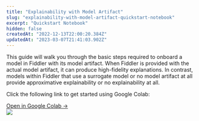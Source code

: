 ```yaml
---
title: "Explainability with Model Artifact"
slug: "explainability-with-model-artifact-quickstart-notebook"
excerpt: "Quickstart Notebook"
hidden: false
createdAt: "2022-12-13T22:00:20.384Z"
updatedAt: "2023-03-07T21:41:03.902Z"
---
```

This guide will walk you through the basic steps required to onboard a model in Fiddler with its model artifact.  When Fiddler is provided with the actual model artifact, it can produce high-fidelity explanations. In contrast, models within Fiddler that use a surrogate model or no model artifact at all provide approximative explainability or no explainability at all.

Click the following link to get started using Google Colab:

<div class="colab-box">
    <a href="https://colab.research.google.com/github/fiddler-labs/fiddler-examples/blob/main/quickstart/Fiddler_Quickstart_Add_Model_Artifact.ipynb" target="_blank">
        <div>
            Open in Google Colab →
        </div>
    </a>
    <div>
            <img src="https://colab.research.google.com/img/colab_favicon_256px.png" />
    </div>
</div>